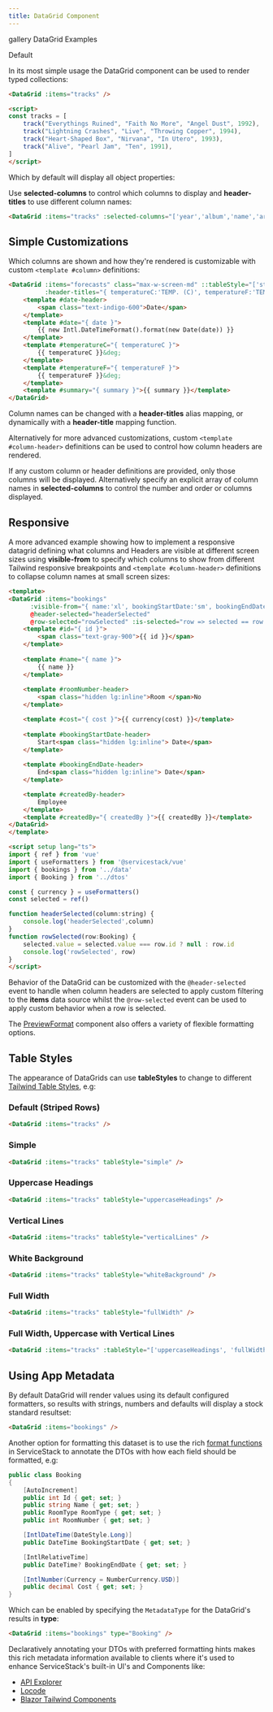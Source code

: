 ```yaml
---
title: DataGrid Component
---
```


<link rel="stylesheet" href="/css/tailwind-components.css">

<script setup>
import { Icon } from "@iconify/vue"
import ApiReference from "../../src/components/ApiReference.vue"
import Default from "../../src/gallery/datagrid/Default.vue"
import Custom from "../../src/gallery/datagrid/Custom.vue"
import Responsive from "../../src/gallery/datagrid/Responsive.vue"
import { tracks } from "../../src/gallery/data.ts"
import metadata from "../../src/gallery/metadata.json"
import bookings from "../../src/gallery/bookings.json"
import Formatters from '../../.vitepress/includes/vue/formatters.md'

import { useAppMetadata } from '@servicestack/vue'
const { setMetadata } = useAppMetadata()
setMetadata(metadata)
</script>

<Breadcrumbs class="not-prose mt-4" home-href="/vue/">
  <Breadcrumb href="/vue/gallery/">gallery</Breadcrumb>
  <Breadcrumb>DataGrid Examples</Breadcrumb>
</Breadcrumbs>

<ApiReference Component="DataGrid<Model>">Default</ApiReference>

In its most simple usage the DataGrid component can be used to render typed collections:

```html
<DataGrid :items="tracks" />

<script>
const tracks = [
    track("Everythings Ruined", "Faith No More", "Angel Dust", 1992),
    track("Lightning Crashes", "Live", "Throwing Copper", 1994),
    track("Heart-Shaped Box", "Nirvana", "In Utero", 1993),
    track("Alive", "Pearl Jam", "Ten", 1991),
]
</script>
```

Which by default will display all object properties:

<DataGrid :items="tracks" class="mb-4" />

Use **selected-columns** to control which columns to display and **header-titles** to use different column names:

```html
<DataGrid :items="tracks" :selected-columns="['year','album','name','artist']" :header-titles="{ name:'Track' }" />
```
<DataGrid :items="tracks" :selected-columns="['year','album','name','artist']" :header-titles="{ name:'Track' }" />

<h2 class="pt-8 mb-4 text-2xl font-semibold text-gray-900 dark:text-gray-100">
  Simple Customizations
</h2>

Which columns are shown and how they're rendered is customizable with custom `<template #column>` definitions:

```html
<DataGrid :items="forecasts" class="max-w-screen-md" ::tableStyle="['stripedRows','uppercaseHeadings']"
          :header-titles="{ temperatureC:'TEMP. (C)', temperatureF:'TEMP. (F)' }">
    <template #date-header>
        <span class="text-indigo-600">Date</span>
    </template>
    <template #date="{ date }">
        {{ new Intl.DateTimeFormat().format(new Date(date)) }}
    </template>
    <template #temperatureC="{ temperatureC }">
        {{ temperatureC }}&deg;
    </template>
    <template #temperatureF="{ temperatureF }">
        {{ temperatureF }}&deg;
    </template>
    <template #summary="{ summary }">{{ summary }}</template>
</DataGrid>

```

<Custom class="mb-4" />

Column names can be changed with a **header-titles** alias mapping, or dynamically with a **header-title** mapping function.

Alternatively for more advanced customizations, custom `<template #column-header>` definitions can be used 
to control how column headers are rendered.

If any custom column or header definitions are provided, only those columns will be displayed. 
Alternatively specify an explicit array of column names in **selected-columns**
to control the number and order or columns displayed.

<h2 class="pt-4 mb-4 text-2xl font-semibold text-gray-900 dark:text-gray-100">
    Responsive
</h2>

A more advanced example showing how to implement a responsive datagrid defining what columns and Headers
are visible at different screen sizes using **visible-from** to specify which columns to show 
from different Tailwind responsive breakpoints and `<template #column-header>` definitions to 
collapse column names at small screen sizes:

```html
<template>
<DataGrid :items="bookings" 
      :visible-from="{ name:'xl', bookingStartDate:'sm', bookingEndDate:'xl' }"
      @header-selected="headerSelected"
      @row-selected="rowSelected" :is-selected="row => selected == row.id">
    <template #id="{ id }">
        <span class="text-gray-900">{{ id }}</span>
    </template>
    
    <template #name="{ name }">
        {{ name }}
    </template>
    
    <template #roomNumber-header>
        <span class="hidden lg:inline">Room </span>No
    </template>

    <template #cost="{ cost }">{{ currency(cost) }}</template>
    
    <template #bookingStartDate-header>
        Start<span class="hidden lg:inline"> Date</span>
    </template>
    
    <template #bookingEndDate-header>
        End<span class="hidden lg:inline"> Date</span>
    </template>

    <template #createdBy-header>
        Employee
    </template>
    <template #createdBy="{ createdBy }">{{ createdBy }}</template>
</DataGrid>
</template>

<script setup lang="ts">
import { ref } from 'vue'
import { useFormatters } from '@servicestack/vue'
import { bookings } from '../data'
import { Booking } from '../dtos'

const { currency } = useFormatters()
const selected = ref()

function headerSelected(column:string) {
    console.log('headerSelected',column)
}
function rowSelected(row:Booking) {
    selected.value = selected.value === row.id ? null : row.id
    console.log('rowSelected', row)
}
</script>
```

<Responsive class="mb-4" />

Behavior of the DataGrid can be customized with the `@header-selected` event to handle when column headers are selected to 
apply custom filtering to the **items** data source whilst the `@row-selected` event can be used to apply custom behavior 
when a row is selected.

<Formatters />

The [PreviewFormat](/vue/gallery/formats) component also offers a variety of flexible formatting options.

<h2 id="table-styles" class="mt-8 mb-4 text-2xl font-semibold text-gray-900 dark:text-gray-100">
    Table Styles
</h2>

The appearance of DataGrids can use **tableStyles** to change to different
[Tailwind Table Styles](https://tailwindui.com/components/application-ui/lists/tables), e.g:

<h3 class="my-4 text-lg font-semibold">Default (Striped Rows)</h3>

```html
<DataGrid :items="tracks" />
```

<DataGrid :items="tracks" />

<h3 class="my-4 text-lg font-semibold">Simple</h3>

```html
<DataGrid :items="tracks" tableStyle="simple" />
```

<DataGrid :items="tracks" tableStyle="simple" />

<h3 class="my-4 text-lg font-semibold">Uppercase Headings</h3>

```html
<DataGrid :items="tracks" tableStyle="uppercaseHeadings" />
```

<DataGrid :items="tracks" tableStyle="uppercaseHeadings" />

<h3 class="my-4 text-lg font-semibold">Vertical Lines</h3>

```html
<DataGrid :items="tracks" tableStyle="verticalLines" />
```

<DataGrid :items="tracks" tableStyle="verticalLines" />

<h3 class="my-4 text-lg font-semibold">White Background</h3>

```html
<DataGrid :items="tracks" tableStyle="whiteBackground" />
```

<DataGrid :items="tracks" tableStyle="whiteBackground" />

<h3 class="my-4 text-lg font-semibold">Full Width</h3>

```html
<DataGrid :items="tracks" tableStyle="fullWidth" />
```

<DataGrid :items="tracks" tableStyle="fullWidth" />

<h3 class="my-4 text-lg font-semibold">Full Width, Uppercase with Vertical Lines</h3>

```html
<DataGrid :items="tracks" :tableStyle="['uppercaseHeadings', 'fullWidth', 'verticalLines']" />
```

<DataGrid :items="tracks" :tableStyle="['uppercaseHeadings', 'fullWidth', 'verticalLines']" />



<h2 id="app-metadata" class="mt-8 mb-4 text-2xl font-semibold text-gray-900 dark:text-gray-100">
    Using App Metadata
</h2>

By default DataGrid will render values using its default configured formatters, so results with strings, numbers and defaults
will display a stock standard resultset:

```html
<DataGrid :items="bookings" />
```
<DataGrid :items="bookings" class="mb-4" />

Another option for formatting this dataset is to use the rich [format functions](/locode/formatters) in ServiceStack
to annotate the DTOs with how each field should be formatted, e.g:

```csharp
public class Booking
{
    [AutoIncrement]
    public int Id { get; set; }
    public string Name { get; set; }
    public RoomType RoomType { get; set; }
    public int RoomNumber { get; set; }

    [IntlDateTime(DateStyle.Long)]
    public DateTime BookingStartDate { get; set; }

    [IntlRelativeTime]
    public DateTime? BookingEndDate { get; set; }

    [IntlNumber(Currency = NumberCurrency.USD)]
    public decimal Cost { get; set; }
}
```

Which can be enabled by specifying the `MetadataType` for the DataGrid's results in **type**:

```html
<DataGrid :items="bookings" type="Booking" />
```

<DataGrid :items="bookings" type="Booking" class="mb-4" />

Declaratively annotating your DTOs with preferred formatting hints makes this rich metadata information available to clients where
it's used to enhance ServiceStack's built-in UI's and Components like:

 - [API Explorer](/api-explorer)
 - [Locode](/locode/)
 - [Blazor Tailwind Components](/templates-blazor-components)

